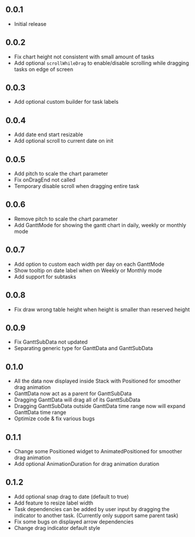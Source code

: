 ## 0.0.1

* Initial release

## 0.0.2

* Fix chart height not consistent with small amount of tasks
* Add optional `scrollWhileDrag` to enable/disable scrolling while dragging tasks on edge of screen

## 0.0.3

* Add optional custom builder for task labels

## 0.0.4

* Add date end start resizable
* Add optional scroll to current date on init

## 0.0.5

* Add pitch to scale the chart parameter
* Fix onDragEnd not called
* Temporary disable scroll when dragging entire task

## 0.0.6

* Remove pitch to scale the chart parameter
* Add GanttMode for showing the gantt chart in daily, weekly or monthly mode

## 0.0.7

* Add option to custom each width per day on each GanttMode
* Show tooltip on date label when on Weekly or Monthly mode
* Add support for subtasks

## 0.0.8

* Fix draw wrong table height when height is smaller than reserved height

## 0.0.9

* Fix GanttSubData not updated
* Separating generic type for GanttData and GanttSubData

## 0.1.0

* All the data now displayed inside Stack with Positioned for smoother drag animation
* GanttData now act as a parent for GanttSubData
* Dragging GanttData will drag all of its GanttSubData
* Dragging GanttSubData outside GanttData time range now will expand GanttData time range
* Optimize code & fix various bugs

## 0.1.1

* Change some Positioned widget to AnimatedPositioned for smoother drag animation
* Add optional AnimationDuration for drag animation duration

## 0.1.2

* Add optional snap drag to date (default to true)
* Add feature to resize label width
* Task dependencies can be added by user input by dragging the indicator to another task. (Currently only support same parent task)
* Fix some bugs on displayed arrow dependencies
* Change drag indicator default style